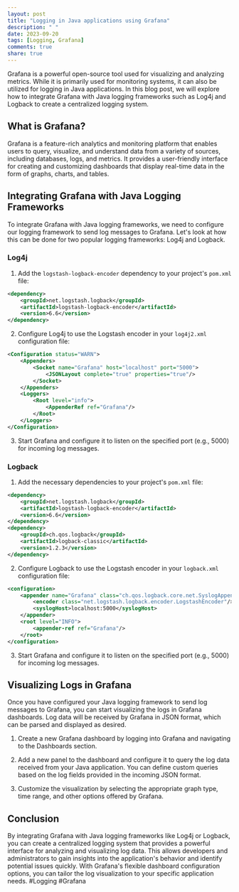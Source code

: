 ```yaml
---
layout: post
title: "Logging in Java applications using Grafana"
description: " "
date: 2023-09-20
tags: [Logging, Grafana]
comments: true
share: true
---
```


Grafana is a powerful open-source tool used for visualizing and analyzing metrics. While it is primarily used for monitoring systems, it can also be utilized for logging in Java applications. In this blog post, we will explore how to integrate Grafana with Java logging frameworks such as Log4j and Logback to create a centralized logging system.

## What is Grafana?

Grafana is a feature-rich analytics and monitoring platform that enables users to query, visualize, and understand data from a variety of sources, including databases, logs, and metrics. It provides a user-friendly interface for creating and customizing dashboards that display real-time data in the form of graphs, charts, and tables.

## Integrating Grafana with Java Logging Frameworks

To integrate Grafana with Java logging frameworks, we need to configure our logging framework to send log messages to Grafana. Let's look at how this can be done for two popular logging frameworks: Log4j and Logback.

### Log4j

1. Add the `logstash-logback-encoder` dependency to your project's `pom.xml` file:
```xml
<dependency>
    <groupId>net.logstash.logback</groupId>
    <artifactId>logstash-logback-encoder</artifactId>
    <version>6.6</version>
</dependency>
```

2. Configure Log4j to use the Logstash encoder in your `log4j2.xml` configuration file:
```xml
<Configuration status="WARN">
    <Appenders>
        <Socket name="Grafana" host="localhost" port="5000">
            <JSONLayout complete="true" properties="true"/>
        </Socket>
    </Appenders>
    <Loggers>
        <Root level="info">
            <AppenderRef ref="Grafana"/>
        </Root>
    </Loggers>
</Configuration>
```

3. Start Grafana and configure it to listen on the specified port (e.g., 5000) for incoming log messages.

### Logback

1. Add the necessary dependencies to your project's `pom.xml` file:
```xml
<dependency>
    <groupId>net.logstash.logback</groupId>
    <artifactId>logstash-logback-encoder</artifactId>
    <version>6.6</version>
</dependency>
<dependency>
    <groupId>ch.qos.logback</groupId>
    <artifactId>logback-classic</artifactId>
    <version>1.2.3</version>
</dependency>
```

2. Configure Logback to use the Logstash encoder in your `logback.xml` configuration file:
```xml
<configuration>
    <appender name="Grafana" class="ch.qos.logback.core.net.SyslogAppender">
        <encoder class="net.logstash.logback.encoder.LogstashEncoder"/>
        <syslogHost>localhost:5000</syslogHost>
    </appender>
    <root level="INFO">
        <appender-ref ref="Grafana"/>
    </root>
</configuration>
```

3. Start Grafana and configure it to listen on the specified port (e.g., 5000) for incoming log messages.

## Visualizing Logs in Grafana

Once you have configured your Java logging framework to send log messages to Grafana, you can start visualizing the logs in Grafana dashboards. Log data will be received by Grafana in JSON format, which can be parsed and displayed as desired.

1. Create a new Grafana dashboard by logging into Grafana and navigating to the Dashboards section.

2. Add a new panel to the dashboard and configure it to query the log data received from your Java application. You can define custom queries based on the log fields provided in the incoming JSON format.

3. Customize the visualization by selecting the appropriate graph type, time range, and other options offered by Grafana.

## Conclusion

By integrating Grafana with Java logging frameworks like Log4j or Logback, you can create a centralized logging system that provides a powerful interface for analyzing and visualizing log data. This allows developers and administrators to gain insights into the application's behavior and identify potential issues quickly. With Grafana's flexible dashboard configuration options, you can tailor the log visualization to your specific application needs. #Logging #Grafana